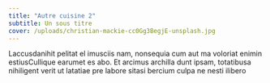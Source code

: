```yaml
---
title: "Autre cuisine 2"
subtitle: Un sous titre
cover: /uploads/christian-mackie-cc0Gg3BegjE-unsplash.jpg
---
```


Laccusdanihit pelitat el imusciis nam, nonsequia cum aut ma voloriat enimin estiusCullique earumet es abo. Et arcimus archilla dunt ipsam, totatibusa nihiligent verit ut latatiae pre labore sitasi bercium culpa ne nesti ilibero
